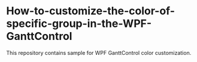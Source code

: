 # How-to-customize-the-color-of-specific-group-in-the-WPF-GanttControl
This repository contains sample for WPF GanttControl color customization. 
